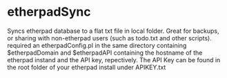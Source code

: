 etherpadSync
============

Syncs etherpad database to a flat txt file in local folder. Great for backups, or sharing with non-etherpad users (such as todo.txt and other scripts). required an etherpadConfig.pl in the same directory containing $etherpadDomain and $etherpadAPI containing the hostname of the etherpad instand and the API key, repectively. The API Key can be found in the root folder of your etherpad install under APIKEY.txt

